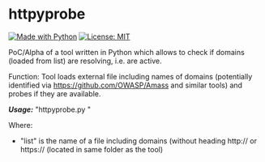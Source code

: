 # httpyprobe
[![Made with Python](https://img.shields.io/badge/Made%20with-Python-blue.svg)](https://www.python.org/)
[![License: MIT](https://img.shields.io/badge/License-MIT-red.svg)](https://opensource.org/licenses/MIT)

PoC/Alpha of a tool written in Python which allows to check if domains (loaded from list) are resolving, i.e. are active.

Function: Tool loads external file including names of domains (potentially identified via https://github.com/OWASP/Amass and similar tools) and probes if they are available.  

***Usage:*** "httpyprobe.py <list>"

Where: 
- "list" is the name of a file including domains (without heading http:// or https:// (located in same folder as the tool)

